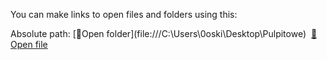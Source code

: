You can make links to open files and folders using this:

Absolute path:
[📂Open folder](file:///C:\Users\0oski\Desktop\Pulpitowe\)
 [📑Open file](file:///C:\Users\0oski\PycharmProjects\langchain\test\chroma.py)
 
  
  